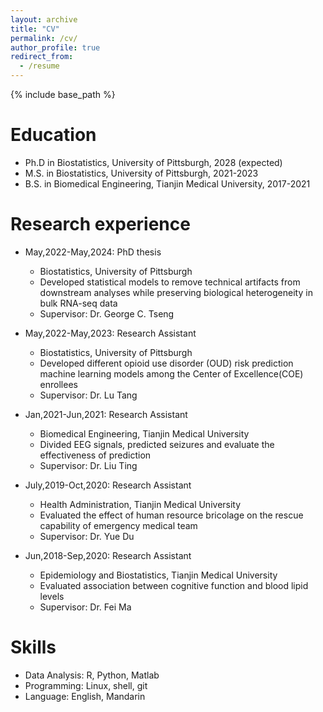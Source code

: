 ```yaml
---
layout: archive
title: "CV"
permalink: /cv/
author_profile: true
redirect_from:
  - /resume
---
```


{% include base_path %}

Education
======
* Ph.D in Biostatistics, University of Pittsburgh, 2028 (expected)
* M.S. in Biostatistics, University of Pittsburgh, 2021-2023
* B.S. in Biomedical Engineering, Tianjin Medical University, 2017-2021

Research experience
======
* May,2022-May,2024: PhD thesis
  * Biostatistics, University of Pittsburgh
  * Developed statistical models to remove technical artifacts from downstream analyses while preserving biological heterogeneity in bulk RNA-seq data
  * Supervisor: Dr. George C. Tseng

* May,2022-May,2023: Research Assistant
  * Biostatistics, University of Pittsburgh
  * Developed different opioid use disorder (OUD) risk prediction machine learning models among the Center of Excellence(COE) enrollees
  * Supervisor: Dr. Lu Tang

* Jan,2021-Jun,2021: Research Assistant
  * Biomedical Engineering, Tianjin Medical University
  * Divided EEG signals, predicted seizures and evaluate the effectiveness of prediction
  * Supervisor: Dr. Liu Ting
    
* July,2019-Oct,2020: Research Assistant
  * Health Administration, Tianjin Medical University
  * Evaluated the effect of human resource bricolage on the rescue capability of emergency medical team
  * Supervisor: Dr. Yue Du
    
* Jun,2018-Sep,2020: Research Assistant
  * Epidemiology and Biostatistics, Tianjin Medical University
  * Evaluated association between cognitive function and blood lipid levels
  * Supervisor: Dr. Fei Ma
 
    
  
Skills
======
* Data Analysis: R, Python, Matlab
* Programming: Linux, shell, git
* Language: English, Mandarin

